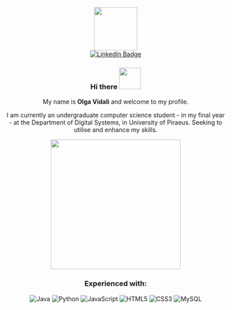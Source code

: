   <div align="center">
<div id="header">
<img src="https://media0.giphy.com/media/v1.Y2lkPTc5MGI3NjExZzM2Z3hpeDh2NXlxeXhta3U0NnEwdXV3bXM1eXUwMzBoZ2h0NGE0eSZlcD12MV9pbnRlcm5hbF9naWZfYnlfaWQmY3Q9Zw/HzPtbOKyBoBFsK4hyc/giphy.gif" width="100">
</div>
<div id="badges">
<a href="https://www.linkedin.com/in/olga-vidali-8a7b8036a/">
  <img src="https://img.shields.io/badge/LinkedIn-blue?style=for-the-badge&amp;logo=linkedin&amp;logoColor=white" alt="LinkedIn Badge">
</a>

</div>
<h3 id="hi-there">Hi there <img src="https://media3.giphy.com/media/v1.Y2lkPTc5MGI3NjExbzJ5NGN2aTR4eGhhdHhubnczYzl4ejloNnpyZ3U0bXczczA5emc0NSZlcD12MV9pbnRlcm5hbF9naWZfYnlfaWQmY3Q9cw/3FjuotitkhOffmPamc/giphy.gif" width="50"></h3>
<p>My name is <strong>Olga Vidali</strong> and welcome to my profile.</p>
<p>I am currently an undergraduate computer science student - in my final year - at the Department of Digital Systems, in University of Piraeus. Seeking to utilise and enhance my skills. </p>
<img src="https://media.giphy.com/media/JIX9t2j0ZTN9S/giphy.gif" width="300">

<h3 id="language">Experienced with: </h3>
<p><img src="https://img.shields.io/badge/-java-E34A86?style=flat-square&amp;logo=java" alt="Java">
<img src="https://img.shields.io/badge/-Python-black?style=flat-square&amp;logo=Python" alt="Python">
<img src="https://img.shields.io/badge/-JavaScript-black?style=flat-square&amp;logo=javascript" alt="JavaScript">
<img src="https://img.shields.io/badge/-HTML5-E34F26?style=flat-square&amp;logo=html5&amp;logoColor=white" alt="HTML5">
<img src="https://img.shields.io/badge/-CSS3-1572B6?style=flat-square&amp;logo=css3" alt="CSS3">
<img src="https://img.shields.io/badge/-MySQL-black?style=flat-square&amp;logo=mysql" alt="MySQL"></p>
</div>




